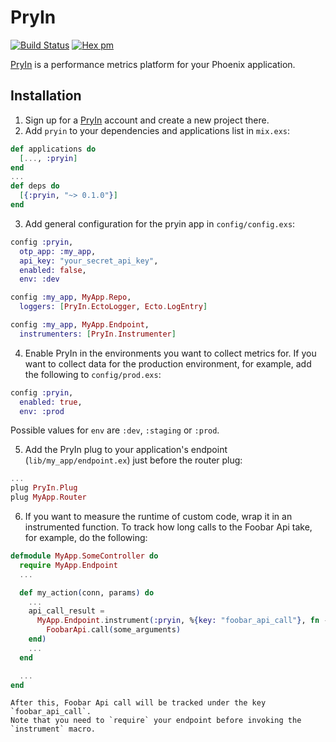 # PryIn

[![Build Status](https://travis-ci.org/pryin-io/pryin.svg?branch=master)](https://travis-ci.org/pryin-io/pryin)
[![Hex pm](http://img.shields.io/hexpm/v/pryin.svg?style=flat)](https://hex.pm/packages/pryin)

[PryIn](https://pryin.io) is a performance metrics platform for your Phoenix application.

## Installation

  1. Sign up for a [PryIn](https://pryin.io) account and create a new project there.
  2. Add `pryin` to your dependencies and applications list in `mix.exs`:

```elixir
def applications do
  [..., :pryin]
end
...
def deps do
  [{:pryin, "~> 0.1.0"}]
end
```

  3. Add general configuration for the pryin app in `config/config.exs`:

```elixir
config :pryin,
  otp_app: :my_app,
  api_key: "your_secret_api_key",
  enabled: false,
  env: :dev

config :my_app, MyApp.Repo,
  loggers: [PryIn.EctoLogger, Ecto.LogEntry]

config :my_app, MyApp.Endpoint,
  instrumenters: [PryIn.Instrumenter]
```


  4. Enable PryIn in the environments you want to collect metrics for.
    If you want to collect data for the production environment, for example,
    add the following to `config/prod.exs`:

```elixir
config :pryin,
  enabled: true,
  env: :prod
```

  Possible values for `env` are `:dev`, `:staging` or `:prod`.

  5. Add the PryIn plug to your application's endpoint (`lib/my_app/endpoint.ex`) just before the router plug:

```elixir
...
plug PryIn.Plug
plug MyApp.Router
```

  6. If you want to measure the runtime of custom code, wrap it in an instrumented function.
    To track how long calls to the Foobar Api take, for example, do the following:

```elixir
defmodule MyApp.SomeController do
  require MyApp.Endpoint
  ...

  def my_action(conn, params) do
    ...
    api_call_result =
      MyApp.Endpoint.instrument(:pryin, %{key: "foobar_api_call"}, fn ->
        FoobarApi.call(some_arguments)
    end)
    ...
  end

  ...
end
```

    After this, Foobar Api call will be tracked under the key `foobar_api_call`.
    Note that you need to `require` your endpoint before invoking the `instrument` macro.
